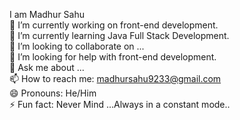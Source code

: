 I am Madhur Sahu<br>
🔭 I’m currently working on front-end development.<br>
🌱 I’m currently learning Java Full Stack Development.<br>
👯 I’m looking to collaborate on ...<br>
🤔 I’m looking for help with front-end development.<br>
💬 Ask me about ...<br>
📫 How to reach me: madhursahu9233@gmail.com<br>
😄 Pronouns: He/Him<br>
⚡ Fun fact: Never Mind ...Always in a constant mode..<br>

<!---
micromadhur/micromadhur is a ✨ special ✨ repository because its `README.md` (this file) appears on your GitHub profile.
You can click the Preview link to take a look at your changes.
--->
